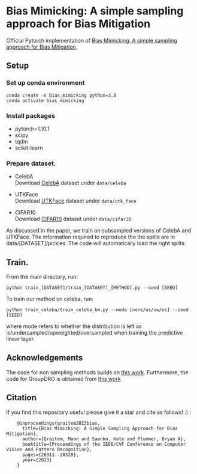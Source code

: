 # Bias Mimicking: A simple sampling approach for Bias Mitigation 

Official Pytorch implementation of [Bias Mimicking: A simple sampling approach for Bias Mitigation](https://arxiv.org/pdf/2209.15605.pdf). 

## Setup

### Set up conda environment  
```
conda create -n bias_mimicking python=3.8
conda activate bias_mimicking
```

### Install packages

* pytorch=1.10.1 
* scipy
* tqdm 
* scikit-learn

### Prepare dataset.

- CelebA  
Download [CelebA](https://mmlab.ie.cuhk.edu.hk/projects/CelebA.html) dataset under `data/celeba`

- UTKFace  
Download [UTKFace](https://susanqq.github.io/UTKFace/) dataset under `data/utk_face`

- CIFAR10  
Download [CIFAR10](https://www.cs.toronto.edu/~kriz/cifar.html) dataset under `data/cifar10`


As discussed in the paper, we train on subsampled versions of CelebA and UTKFace. The information required to reproduce the the splits are in data/[DATASET]/pickles. The code will automatically load the right splits. 

## Train.

From the main directory, run: 

```
python train_[DATASET]/train_[DATASET]_[METHOD].py --seed [SEED]
```

To train our method on celeba, run: 

```
python train_celeba/train_celeba_bm.py --mode [none/us/uw/os] --seed [SEED]
```

where mode refers to whether the distribution is left as is/undersampled/upweighted/oversampled when training the predictive linear layer. 

## Acknowledgements

The code for non sampling methods builds on [this work](https://github.com/grayhong/bias-contrastive-learning). Furthermore, the code for GroupDRO is obtained from [this work](https://github.com/kohpangwei/group_DRO)

## Citation 

If you find this repository useful please give it a star and cite as follows! :) :
```
    @inproceedings{qraitem2023bias,
      title={Bias Mimicking: A Simple Sampling Approach for Bias Mitigation},
      author={Qraitem, Maan and Saenko, Kate and Plummer, Bryan A},
      booktitle={Proceedings of the IEEE/CVF Conference on Computer Vision and Pattern Recognition},
      pages={20311--20320},
      year={2023}
    }
```
